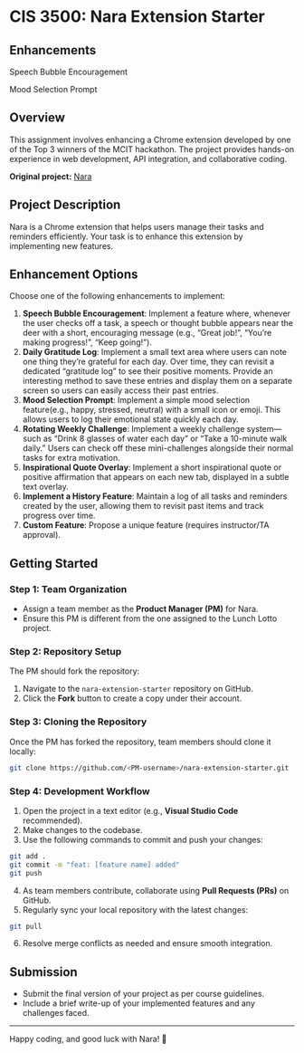 # CIS 3500: Nara Extension Starter

## Enhancements

Speech Bubble Encouragement

Mood Selection Prompt

## Overview

This assignment involves enhancing a Chrome extension developed by one of the Top 3 winners of the MCIT hackathon. The project provides hands-on experience in web development, API integration, and collaborative coding.

**Original project:** [Nara](https://github.com/luyiZhang818/Nara-Chrome-Extension)

## Project Description

Nara is a Chrome extension that helps users manage their tasks and reminders efficiently. Your task is to enhance this extension by implementing new features.

## Enhancement Options

Choose one of the following enhancements to implement:

1. **Speech Bubble Encouragement**: Implement a feature where, whenever the user checks off a task, a speech or thought bubble appears near the deer with a short, encouraging message (e.g., “Great job!”, “You’re making progress!”, “Keep going!”).
2. **Daily Gratitude Log**: Implement a small text area where users can note one thing they’re grateful for each day. Over time, they can revisit a dedicated “gratitude log” to see their positive moments. Provide an interesting method to save these entries and display them on a separate screen so users can easily access their past entries.
3. **Mood Selection Prompt**: Implement a simple mood selection feature(e.g., happy, stressed, neutral) with a small icon or emoji. This allows users to log their emotional state quickly each day.
4. **Rotating Weekly Challenge**: Implement a weekly challenge system—such as “Drink 8 glasses of water each day” or “Take a 10-minute walk daily.” Users can check off these mini-challenges alongside their normal tasks for extra motivation.
5. **Inspirational Quote Overlay**: Implement a short inspirational quote or positive affirmation that appears on each new tab, displayed in a subtle text overlay.
6. **Implement a History Feature**: Maintain a log of all tasks and reminders created by the user, allowing them to revisit past items and track progress over time.
7. **Custom Feature**: Propose a unique feature (requires instructor/TA approval).

## Getting Started

### Step 1: Team Organization

- Assign a team member as the **Product Manager (PM)** for Nara.
- Ensure this PM is different from the one assigned to the Lunch Lotto project.

### Step 2: Repository Setup

The PM should fork the repository:

1. Navigate to the `nara-extension-starter` repository on GitHub.
2. Click the **Fork** button to create a copy under their account.

### Step 3: Cloning the Repository

Once the PM has forked the repository, team members should clone it locally:

```sh
git clone https://github.com/<PM-username>/nara-extension-starter.git
```

### Step 4: Development Workflow

1. Open the project in a text editor (e.g., **Visual Studio Code** recommended).
2. Make changes to the codebase.
3. Use the following commands to commit and push your changes:

```sh
git add .
git commit -m "feat: [feature name] added"
git push
```

4. As team members contribute, collaborate using **Pull Requests (PRs)** on GitHub.
5. Regularly sync your local repository with the latest changes:

```sh
git pull
```

6. Resolve merge conflicts as needed and ensure smooth integration.

## Submission

- Submit the final version of your project as per course guidelines.
- Include a brief write-up of your implemented features and any challenges faced.

---

Happy coding, and good luck with Nara! 🦌
